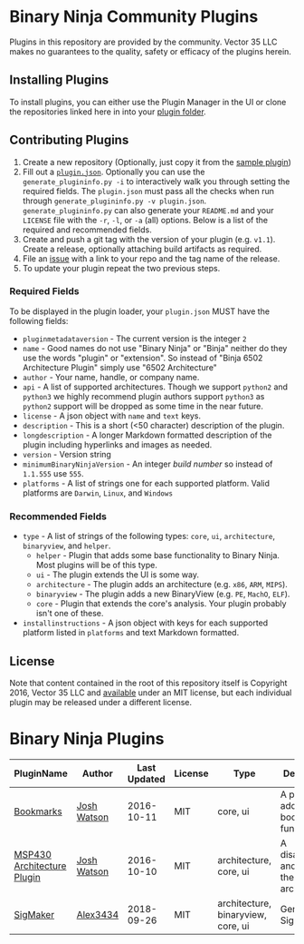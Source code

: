 # Binary Ninja Community Plugins

Plugins in this repository are provided by the community. Vector 35 LLC makes no guarantees to the quality, safety or efficacy of the plugins herein.

## Installing Plugins

To install plugins, you can either use the Plugin Manager in the UI or clone the repositories linked here in into your [plugin folder](https://github.com/Vector35/binaryninja-api/tree/dev/python/examples#loading-plugins).

## Contributing Plugins

 1. Create a new repository (Optionally, just copy it from the [sample plugin](https://github.com/Vector35/sample_plugin))
 1. Fill out a [`plugin.json`](https://github.com/Vector35/sample_plugin/blob/master/plugin.json). Optionally you can use the `generate_plugininfo.py -i` to interactively walk you through setting the required fields. The `plugin.json` must pass all the checks when run through `generate_plugininfo.py -v plugin.json`. `generate_plugininfo.py` can also generate your `README.md` and your `LICENSE` file with the `-r`, `-l`, or `-a` (all) options. Below is a list of the required and recommended fields.
 1. Create and push a git tag with the version of your plugin (e.g. `v1.1`). Create a release, optionally attaching build artifacts as required.
 1. File an [issue](https://github.com/Vector35/community-plugins/issues) with a link to your repo and the tag name of the release.
 1. To update your plugin repeat the two previous steps.

### Required Fields

To be displayed in the plugin loader, your `plugin.json` MUST have the following fields:

 - `pluginmetadataversion` - The current version is the integer `2`
 - `name` - Good names do not use "Binary Ninja" or "Binja" neither do they use the words "plugin" or "extension". So instead of "Binja 6502 Architecture Plugin" simply use "6502 Architecture"
 - `author` - Your name, handle, or company name.
 - `api` - A list of supported architectures. Though we support `python2` and `python3` we highly recommend plugin authors support `python3` as `python2` support will be dropped as some time in the near future.
 - `license` - A json object with `name` and `text` keys.
 - `description` - This is a short (<50 character) description of the plugin.
 - `longdescription` - A longer Markdown formatted description of the plugin including hyperlinks and images as needed.
 - `version` - Version string
 - `minimumBinaryNinjaVersion` - An integer _build number_ so instead of `1.1.555` use `555`.
 - `platforms` - A list of strings one for each supported platform. Valid platforms are `Darwin`, `Linux`, and `Windows`

### Recommended Fields

 - `type` - A list of strings of the following types: `core`, `ui`, `architecture`, `binaryview`, and `helper`.
   - `helper` - Plugin that adds some base functionality to Binary Ninja. Most plugins will be of this type.
   - `ui` - The plugin extends the UI is some way.
   - `architecture` - The plugin adds an architecture (e.g. `x86`, `ARM`, `MIPS`).
   - `binaryview` - The plugin adds a new BinaryView (e.g. `PE`, `MachO`, `ELF`).
   - `core` - Plugin that extends the core's analysis. Your plugin probably isn't one of these.
 - `installinstructions` - A json object with keys for each supported platform listed in `platforms` and text Markdown formatted.

## License

Note that content contained in the root of this repository itself is Copyright 2016, Vector 35 LLC and [available](LICENSE) under an MIT license, but each individual plugin may be released under a different license.

# Binary Ninja Plugins

| PluginName | Author | Last Updated | License | Type | Description |
|------------|--------|--------------|---------|----------|-------------|
|[Bookmarks](https://github.com/joshwatson/binaryninja-bookmarks)|[Josh Watson](https://github.com/joshwatson)|2016-10-11|MIT|core, ui|A plugin that adds bookmarking functionality.|
|[MSP430 Architecture Plugin](https://github.com/joshwatson/binaryninja-msp430)|[Josh Watson](https://github.com/joshwatson)|2016-10-10|MIT|architecture, core, ui|A disassembler and lifter for the MSP430 architecture.|
|[SigMaker](https://github.com/Alex3434/Binja-SigMaker)|[Alex3434](https://github.com/Alex3434)|2018-09-26|MIT|architecture, binaryview, core, ui|Generate Signatures|
